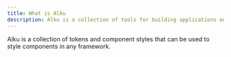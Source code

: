 ```yaml
---
title: What is Alku 
description: Alku is a collection of tools for building applications on the web. 
---
```


Alku is a collection of tokens and component styles that can be used to style components in any framework. 
